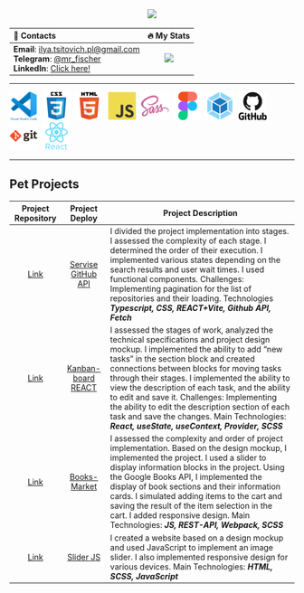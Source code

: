 <div id="header" align="center">
  <img src="https://media3.giphy.com/media/v1.Y2lkPTc5MGI3NjExdXNlZzh4dHp3bGY5eWZya2hpbzB3Y2EycGExYmd2dmJzbTB5ZTQwNiZlcD12MV9pbnRlcm5hbF9naWZfYnlfaWQmY3Q9dHM/hqU2KkjW5bE2v2Z7Q2/giphy.gif" width="100"/>
</div>

:mag_right: Contacts | :fire: My Stats
|:---|:---:|
**Email**: ilya.tsitovich.pl@gmail.com  </br>  **Telegram**: [@mr_fischer]( https://t.me/mr_fischer)  </br>  **LinkedIn**: [Click here!](https://www.linkedin.com/in/itsitovich/)|<img src="https://github-readme-stats.vercel.app/api/top-langs/?username=IliaTsitovich&layout=compact&theme=vision-friendly-dark" width="400">  </br>  

---

<div>
  <img src="https://github.com/devicons/devicon/blob/master/icons/vscode/vscode-original-wordmark.svg"  title="vscode" alt="vscode" height="50"/>&nbsp;
  <img src="https://github.com/devicons/devicon/blob/master/icons/css3/css3-original-wordmark.svg"  title="CSS3" alt="CSS" height="50"/>&nbsp;
  <img src="https://github.com/devicons/devicon/blob/master/icons/html5/html5-original-wordmark.svg" title="HTML5" alt="HTML" height="50"/>&nbsp;
  <img src="https://github.com/devicons/devicon/blob/master/icons/javascript/javascript-original.svg" title="JavaScript" alt="JavaScript" height="50"/>&nbsp;
  <img src="https://github.com/devicons/devicon/blob/master/icons/sass/sass-original.svg" title="sass" alt="sass" height="50"/>&nbsp;
  <img src="https://github.com/devicons/devicon/blob/master/icons/figma/figma-original.svg" title="Figma" alt="Figma" height="50"/>&nbsp;
  <img src="https://github.com/devicons/devicon/blob/master/icons/webpack/webpack-original.svg" title="Webpack" alt="Webpack" height="50"/>&nbsp;
  <img src="https://github.com/devicons/devicon/blob/master/icons/github/github-original-wordmark.svg" title="GitHub" **alt="GitHub" height="50"/>&nbsp;
  <img src="https://github.com/devicons/devicon/blob/master/icons/git/git-original-wordmark.svg" title="Git" **alt="Git" height="50"/>&nbsp;
  <img src="https://github.com/devicons/devicon/blob/master/icons/react/react-original-wordmark.svg" title="React" **alt="React" height="50"/>&nbsp;
</div>

---


## Pet Projects
Project Repository|Project Deploy|Project Description
|:---:|:---:|---
[Link](https://github.com/IliaTsitovich/Books-market-on-API-Google-Books)|[Servise GitHub API](https://iliatsitovich.github.io/Project-with-API-GitHub)|I divided the project implementation into stages. I assessed the complexity of each stage. I determined the order of their execution. I implemented various states depending on the search results and user wait times. I used functional components. Challenges: Implementing pagination for the list of repositories and their loading. Technologies ***Typescript, CSS, REACT+Vite, Github API, Fetch***
[Link](https://github.com/IliaTsitovich/React-App-Kanban-board)|[Kanban-board REACT](https://iliatsitovich.github.io/React-App-Kanban-board/)| I assessed the stages of work, analyzed the technical specifications and project design mockup. I implemented the ability to add “new tasks” in the section block and created connections between blocks for moving tasks through their stages. I implemented the ability to view the description of each task, and the ability to edit and save it. Challenges: Implementing the ability to edit the description section of each task and save the changes. Main Technologies: ***React, useState, useContext, Provider, SCSS***
[Link](https://github.com/IliaTsitovich/Books-market-on-API-Google-Books)|[Books-Market](https://IliaTsitovich.github.io/Books-market-on-API-Google-Books)| I assessed the complexity and order of project implementation. Based on the design mockup, I implemented the project. I used a slider to display information blocks in the project. Using the Google Books API, I implemented the display of book sections and their information cards. I simulated adding items to the cart and saving the result of the item selection in the cart. I added responsive design. Main Technologies: ***JS, REST-API, Webpack, SCSS***
[Link](https://github.com/IliaTsitovich/Project-Slider)|[Slider JS](https://iliatsitovich.github.io/Project-Slider)| I created a website based on a design mockup and used JavaScript to implement an image slider. I also implemented responsive design for various devices. Main Technologies: ***HTML, SCSS, JavaScript***
